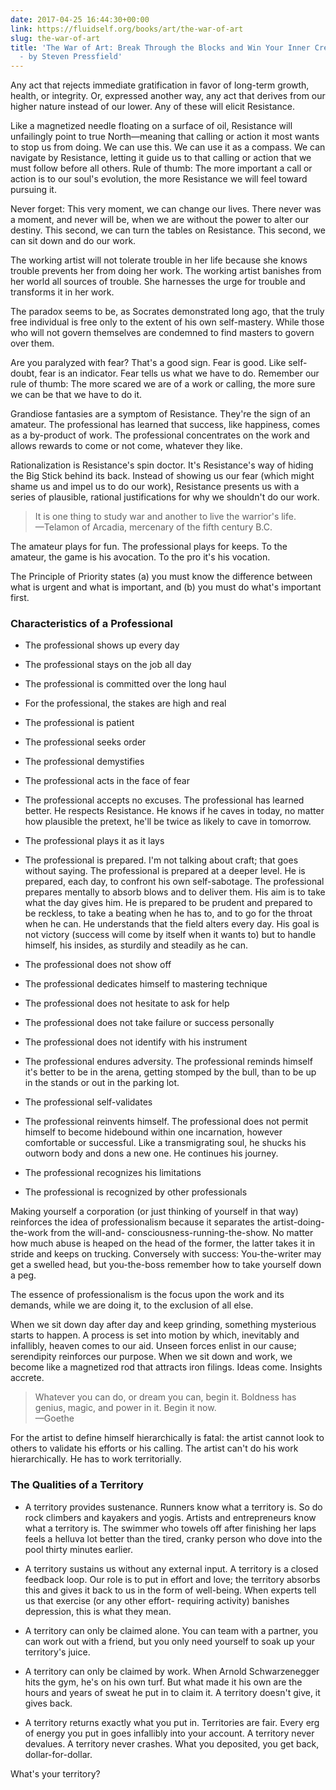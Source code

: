 ```yaml
---
date: 2017-04-25 16:44:30+00:00
link: https://fluidself.org/books/art/the-war-of-art
slug: the-war-of-art
title: 'The War of Art: Break Through the Blocks and Win Your Inner Creative Battles
  - by Steven Pressfield'
---
```


Any act that rejects immediate gratification in favor of long-term growth, health, or integrity. Or, expressed another way, any act that derives from our higher nature instead of our lower. Any of these will elicit Resistance.

Like a magnetized needle floating on a surface of oil, Resistance will unfailingly point to true North—meaning that calling or action it most wants to stop us from doing. We can use this. We can use it as a compass. We can navigate by Resistance, letting it guide us to that calling or action that we must follow before all others. Rule of thumb: The more important a call or action is to our soul's evolution, the more Resistance we will feel toward pursuing it.

Never forget: This very moment, we can change our lives. There never was a moment, and never will be, when we are without the power to alter our destiny. This second, we can turn the tables on Resistance. This second, we can sit down and do our work.

The working artist will not tolerate trouble in her life because she knows trouble prevents her from doing her work. The working artist banishes from her world all sources of trouble. She harnesses the urge for trouble and transforms it in her work.

The paradox seems to be, as Socrates demonstrated long ago, that the truly free individual is free only to the extent of his own self-mastery. While those who will not govern themselves are condemned to find masters to govern over them.

Are you paralyzed with fear? That's a good sign. Fear is good. Like self-doubt, fear is an indicator. Fear tells us what we have to do. Remember our rule of thumb: The more scared we are of a work or calling, the more sure we can be that we have to do it.

Grandiose fantasies are a symptom of Resistance. They're the sign of an amateur. The professional has learned that success, like happiness, comes as a by-product of work. The professional concentrates on the work and allows rewards to come or not come, whatever they like.

Rationalization is Resistance's spin doctor. It's Resistance's way of hiding the Big Stick behind its back. Instead of showing us our fear (which might shame us and impel us to do our work), Resistance presents us with a series of plausible, rational justifications for why we shouldn't do our work.

> It is one thing to study war and another to live the warrior's life.  
> &mdash;Telamon of Arcadia, mercenary of the fifth century B.C.

The amateur plays for fun. The professional plays for keeps. To the amateur, the game is his avocation. To the pro it's his vocation.

The Principle of Priority states (a) you must know the difference between what is urgent and what is important, and (b) you must do what's important first.

### Characteristics of a Professional

- The professional shows up every day

- The professional stays on the job all day

- The professional is committed over the long haul

- For the professional, the stakes are high and real

- The professional is patient

- The professional seeks order

- The professional demystifies

- The professional acts in the face of fear

- The professional accepts no excuses. The professional has learned better. He respects Resistance. He knows if he caves in today, no matter how plausible the pretext, he'll be twice as likely to cave in tomorrow.

- The professional plays it as it lays

- The professional is prepared. I'm not talking about craft; that goes without saying. The professional is prepared at a deeper level. He is prepared, each day, to confront his own self-sabotage. The professional prepares mentally to absorb blows and to deliver them. His aim is to take what the day gives him. He is prepared to be prudent and prepared to be reckless, to take a beating when he has to, and to go for the throat when he can. He understands that the field alters every day. His goal is not victory (success will come by itself when it wants to) but to handle himself, his insides, as sturdily and steadily as he can.

- The professional does not show off

- The professional dedicates himself to mastering technique

- The professional does not hesitate to ask for help

- The professional does not take failure or success personally

- The professional does not identify with his instrument

- The professional endures adversity. The professional reminds himself it's better to be in the arena, getting stomped by the bull, than to be up in the stands or out in the parking lot.

- The professional self-validates

- The professional reinvents himself. The professional does not permit himself to become hidebound within one incarnation, however comfortable or successful. Like a transmigrating soul, he shucks his outworn body and dons a new one. He continues his journey.

- The professional recognizes his limitations

- The professional is recognized by other professionals

Making yourself a corporation (or just thinking of yourself in that way) reinforces the idea of professionalism because it separates the artist-doing-the-work from the will-and- consciousness-running-the-show. No matter how much abuse is heaped on the head of the former, the latter takes it in stride and keeps on trucking. Conversely with success: You-the-writer may get a swelled head, but you-the-boss remember how to take yourself down a peg.

The essence of professionalism is the focus upon the work and its demands, while we are doing it, to the exclusion of all else.

When we sit down day after day and keep grinding, something mysterious starts to happen. A process is set into motion by which, inevitably and infallibly, heaven comes to our aid. Unseen forces enlist in our cause; serendipity reinforces our purpose. When we sit down and work, we become like a magnetized rod that attracts iron filings. Ideas come. Insights accrete.

> Whatever you can do, or dream you can, begin it. Boldness has genius, magic, and power in it. Begin it now.  
> &mdash;Goethe

For the artist to define himself hierarchically is fatal: the artist cannot look to others to validate his efforts or his calling. The artist can't do his work hierarchically. He has to work territorially.

### The Qualities of a Territory

- A territory provides sustenance. Runners know what a territory is. So do rock climbers and kayakers and yogis. Artists and entrepreneurs know what a territory is. The swimmer who towels off after finishing her laps feels a helluva lot better than the tired, cranky person who dove into the pool thirty minutes earlier.

- A territory sustains us without any external input. A territory is a closed feedback loop. Our role is to put in effort and love; the territory absorbs this and gives it back to us in the form of well-being. When experts tell us that exercise (or any other effort- requiring activity) banishes depression, this is what they mean.

- A territory can only be claimed alone. You can team with a partner, you can work out with a friend, but you only need yourself to soak up your territory's juice.

- A territory can only be claimed by work. When Arnold Schwarzenegger hits the gym, he's on his own turf. But what made it his own are the hours and years of sweat he put in to claim it. A territory doesn't give, it gives back.

- A territory returns exactly what you put in. Territories are fair. Every erg of energy you put in goes infallibly into your account. A territory never devalues. A territory never crashes. What you deposited, you get back, dollar-for-dollar.

What's your territory?
